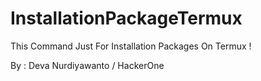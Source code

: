 # InstallationPackageTermux

This Command Just For Installation Packages On Termux !

By : Deva Nurdiyawanto / HackerOne
